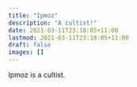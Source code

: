 ```yaml
---
title: "Ipmoz"
description: "A cultist!"
date: 2021-03-11T23:18:05+11:00
lastmod: 2021-03-11T23:18:05+11:00
draft: false
images: []
---
```


Ipmoz is a cultist.